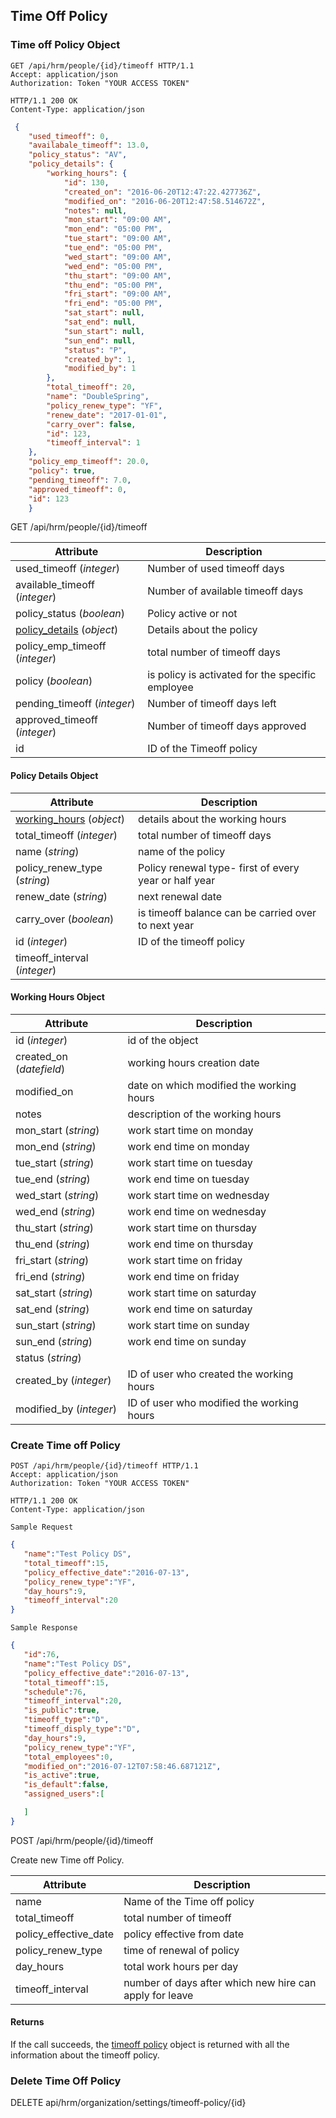## Time Off Policy


### Time off Policy Object

```http
GET /api/hrm/people/{id}/timeoff HTTP/1.1
Accept: application/json
Authorization: Token "YOUR ACCESS TOKEN"

HTTP/1.1 200 OK
Content-Type: application/json
```
```json
 {
    "used_timeoff": 0,
    "availabale_timeoff": 13.0,
    "policy_status": "AV",
    "policy_details": {
        "working_hours": {
            "id": 130,
            "created_on": "2016-06-20T12:47:22.427736Z",
            "modified_on": "2016-06-20T12:47:58.514672Z",
            "notes": null,
            "mon_start": "09:00 AM",
            "mon_end": "05:00 PM",
            "tue_start": "09:00 AM",
            "tue_end": "05:00 PM",
            "wed_start": "09:00 AM",
            "wed_end": "05:00 PM",
            "thu_start": "09:00 AM",
            "thu_end": "05:00 PM",
            "fri_start": "09:00 AM",
            "fri_end": "05:00 PM",
            "sat_start": null,
            "sat_end": null,
            "sun_start": null,
            "sun_end": null,
            "status": "P",
            "created_by": 1,
            "modified_by": 1
        },
        "total_timeoff": 20,
        "name": "DoubleSpring",
        "policy_renew_type": "YF",
        "renew_date": "2017-01-01",
        "carry_over": false,
        "id": 123,
        "timeoff_interval": 1
    },
    "policy_emp_timeoff": 20.0,
    "policy": true,
    "pending_timeoff": 7.0,
    "approved_timeoff": 0,
    "id": 123
    }
```
<aside>GET /api/hrm/people/{id}/timeoff </aside>

Attribute | Description 
--------- | ----------- 
used_timeoff (*integer*) | Number of used timeoff days
available_timeoff (*integer*) | Number of available timeoff days
policy_status (*boolean*)| Policy active or not
[policy_details](#policy-details-object) (*object*) | Details about the policy
policy_emp_timeoff (*integer*) | total number of timeoff days
policy (*boolean*) | is policy is activated for the specific employee
pending_timeoff (*integer*)| Number of timeoff days left
approved_timeoff (*integer*)| Number of timeoff days approved
id | ID of the Timeoff policy


#### Policy Details Object

Attribute | Description 
--------- | ----------- 
[working_hours](#working-hours-object) (*object*)| details about the working hours
total_timeoff (*integer*)| total number of timeoff days
name (*string*) | name of the policy
policy_renew_type (*string*)| Policy renewal type- first of every year or half year
renew_date (*string*)| next renewal date
carry_over (*boolean*)| is timeoff balance can be carried over to next year
id (*integer*) | ID of the timeoff policy
timeoff_interval (*integer*) | 

#### Working Hours Object

Attribute | Description 
--------- | ----------- 
id (*integer*) | id of the object
created_on (*datefield*) | working hours creation date
modified_on | date on which modified the working hours
notes | description of the working hours
mon_start (*string*)| work start time on monday
mon_end (*string*)| work end time on monday
tue_start (*string*)| work start time on tuesday
tue_end (*string*)| work end time on tuesday 
wed_start (*string*)| work start time on wednesday
wed_end (*string*)| work end time on wednesday
thu_start (*string*)| work start time on thursday
thu_end (*string*)| work end time on thursday 
fri_start (*string*)| work start time on friday
fri_end (*string*)| work end time on friday
sat_start (*string*)| work start time on saturday
sat_end (*string*)| work end time on saturday
sun_start (*string*)| work start time on sunday
sun_end (*string*)| work end time on sunday
status (*string*)|
created_by (*integer*)| ID of user who created the working hours
modified_by (*integer*)| ID of user who modified the working hours

### Create Time off Policy

```http
POST /api/hrm/people/{id}/timeoff HTTP/1.1
Accept: application/json
Authorization: Token "YOUR ACCESS TOKEN"

HTTP/1.1 200 OK
Content-Type: application/json
```

```
Sample Request
```

```json
{
   "name":"Test Policy DS",
   "total_timeoff":15,
   "policy_effective_date":"2016-07-13",
   "policy_renew_type":"YF",
   "day_hours":9,
   "timeoff_interval":20
}
```

```
Sample Response
```

```json
{
   "id":76,
   "name":"Test Policy DS",
   "policy_effective_date":"2016-07-13",
   "total_timeoff":15,
   "schedule":76,
   "timeoff_interval":20,
   "is_public":true,
   "timeoff_type":"D",
   "timeoff_disply_type":"D",
   "day_hours":9,
   "policy_renew_type":"YF",
   "total_employees":0,
   "modified_on":"2016-07-12T07:58:46.687121Z",
   "is_active":true,
   "is_default":false,
   "assigned_users":[

   ]
}
```

<aside>POST /api/hrm/people/{id}/timeoff</aside>

Create new Time off Policy.

Attribute | Description 
--------- | ----------- 
name | Name of the Time off policy
total_timeoff | total number of timeoff
policy_effective_date | policy effective from date
policy_renew_type | time of renewal of policy
day_hours | total work hours per day 
timeoff_interval | number of days after which new hire can apply for leave

#### Returns 

If the call succeeds, the [timeoff policy](#time-off-policy-object) object is returned with all the information about the timeoff policy.

### Delete Time Off Policy

<aside>DELETE api/hrm/organization/settings/timeoff-policy/{id}</aside>


